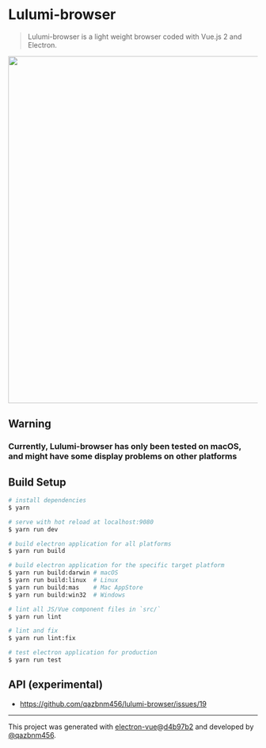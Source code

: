 # Lulumi-browser

> Lulumi-browser is a light weight browser coded with Vue.js 2 and Electron.

<p align="center">
  <a href="http://i.imgur.com/9xLPLFK.png" target="_blank">
    <img src="http://i.imgur.com/9xLPLFK.png" width="700px">
  </a>
</p>

## Warning

### Currently, Lulumi-browser has only been tested on macOS, and might have some display problems on other platforms

## Build Setup

``` bash
# install dependencies
$ yarn

# serve with hot reload at localhost:9080
$ yarn run dev

# build electron application for all platforms
$ yarn run build

# build electron application for the specific target platform
$ yarn run build:darwin # macOS
$ yarn run build:linux  # Linux
$ yarn run build:mas    # Mac AppStore
$ yarn run build:win32  # Windows

# lint all JS/Vue component files in `src/`
$ yarn run lint

# lint and fix
$ yarn run lint:fix

# test electron application for production
$ yarn run test
```

## API (experimental)

- https://github.com/qazbnm456/lulumi-browser/issues/19

---

This project was generated with [electron-vue](https://github.com/SimulatedGREG/electron-vue)@[d4b97b2](https://github.com/SimulatedGREG/electron-vue/commit/d4b97b225b2c2b2f9805a83d52339fafa68bf523) and developed by [@qazbnm456](https://github.com/qazbnm456).
